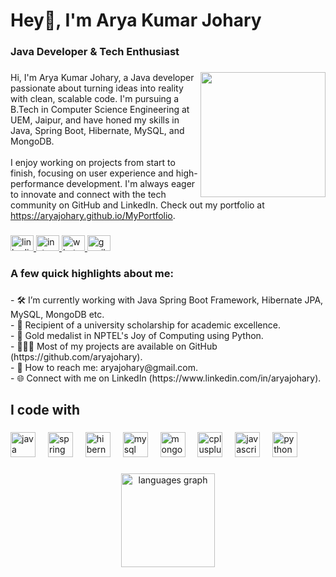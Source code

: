 <h1 align="left">Hey👋, I'm Arya Kumar Johary</h1>

###

<h3 align="left">Java Developer & Tech Enthusiast</h3>

###

<img align="right" height="200" src="https://camo.githubusercontent.com/19db51af5f90f1b152bc0b9078f5fe97053955be5074f03f17019c70345bdcdb/68747470733a2f2f6d69726f2e6d656469756d2e636f6d2f6d61782f313336302f302a37513379765349765f7430696f4a2d5a2e676966"  />

###

<p align="left">Hi, I'm Arya Kumar Johary, a Java developer passionate about turning ideas into reality with clean, scalable code. I'm pursuing a B.Tech in Computer Science Engineering at UEM, Jaipur, and have honed my skills in Java, Spring Boot, Hibernate, MySQL, and MongoDB.<br><br>I enjoy working on projects from start to finish, focusing on user experience and high-performance development. I'm always eager to innovate and connect with the tech community on GitHub and LinkedIn. Check out my portfolio at <a href="https://aryajohary.github.io/MyPortfolio" target="_blank">https://aryajohary.github.io/MyPortfolio</a>.</p>

###

<div align="left">
  <a href="https://www.linkedin.com/in/aryajohary/" target="_blank">
    <img src="https://raw.githubusercontent.com/maurodesouza/profile-readme-generator/master/src/assets/icons/social/linkedin/default.svg" width="37" height="25" alt="linkedin logo"  />
  </a>
  <a href="https://www.instagram.com/aryajohary/" target="_blank">
    <img src="https://raw.githubusercontent.com/maurodesouza/profile-readme-generator/master/src/assets/icons/social/instagram/default.svg" width="37" height="25" alt="instagram logo"  />
  </a>
  <a href="https://wa.me/+916284917679" target="_blank">
    <img src="https://raw.githubusercontent.com/maurodesouza/profile-readme-generator/master/src/assets/icons/social/whatsapp/default.svg" width="37" height="25" alt="whatsapp logo"  />
  </a>
  <a href="mailto:aryajohary@gmail.com" target="_blank">
    <img src="https://raw.githubusercontent.com/maurodesouza/profile-readme-generator/master/src/assets/icons/social/gmail/default.svg" width="37" height="25" alt="gmail logo"  />
  </a>
</div>

###

<h3 align="left">A few quick highlights about me:</h3>

###

<p align="left">- 🛠 I’m currently working with Java Spring Boot Framework, Hibernate JPA, MySQL, MongoDB etc.<br>- 📄 Recipient of a university scholarship for academic excellence.<br>- 🥇 Gold medalist in NPTEL's Joy of Computing using Python.<br>- 👨🏻‍💻 Most of my projects are available on GitHub (https://github.com/aryajohary).<br>- 📧 How to reach me: aryajohary@gmail.com.<br>- 🌐 Connect with me on LinkedIn (https://www.linkedin.com/in/aryajohary).</p>

###

<h2 align="left">I code with</h2>

###

<div align="left">
  <img src="https://cdn.jsdelivr.net/gh/devicons/devicon/icons/java/java-original.svg" height="40" alt="java logo"  />
  <img width="12" />
  <img src="https://cdn.jsdelivr.net/gh/devicons/devicon/icons/spring/spring-original.svg" height="40" alt="spring logo"  />
  <img width="12" />
  <img src="https://skillicons.dev/icons?i=hibernate" height="40" alt="hibernate logo"  />
  <img width="12" />
  <img src="https://cdn.jsdelivr.net/gh/devicons/devicon/icons/mysql/mysql-original.svg" height="40" alt="mysql logo"  />
  <img width="12" />
  <img src="https://cdn.jsdelivr.net/gh/devicons/devicon/icons/mongodb/mongodb-original.svg" height="40" alt="mongodb logo"  />
  <img width="12" />
  <img src="https://skillicons.dev/icons?i=cpp" height="40" alt="cplusplus logo"  />
  <img width="12" />
  <img src="https://cdn.jsdelivr.net/gh/devicons/devicon/icons/javascript/javascript-original.svg" height="40" alt="javascript logo"  />
  <img width="12" />
  <img src="https://cdn.jsdelivr.net/gh/devicons/devicon/icons/python/python-original.svg" height="40" alt="python logo"  />
</div>

###

<div align="center">
  <img src="https://github-readme-stats.vercel.app/api/top-langs?username=aryajohary&locale=en&hide_title=false&layout=compact&card_width=320&langs_count=5&theme=dracula&hide_border=false&order=2" height="150" alt="languages graph"  />
</div>

###
